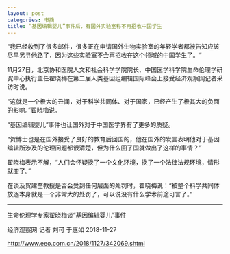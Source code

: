 ```yaml
---
layout: post
categories: 书摘
title: “基因编辑婴儿”事件后，有国外实验室称不再招收中国学生
---
```


 “我已经收到了很多邮件，很多正在申请国外生物实验室的年轻学者都被告知应该尽早另寻他路了，因为这些实验室不会再招收在这个领域的中国学生了。“

11月27日，北京协和医院人文和社会科学学院院长、中国医学科学院生命伦理学研究中心执行主任翟晓梅在第二届人类基因组编辑国际峰会上接受经济观察网记者采访时说。

“这就是一个极大的丑闻，对于科学共同体、对于国家，已经产生了极其大的负面的影响。”翟晓梅说。

“基因编辑婴儿”事件也让国外对于中国医学界有了更多的质疑。

“贺博士也是在国外接受了良好的教育后回国的，他在国外的发言表明他对于基因编辑所涉及的伦理问题都很清楚，但为什么回了国就做出了这样的事情？”

翟晓梅表示不解，“人们会怀疑换了一个文化环境，换了一个法律法规环境，情形就变了。”

在谈及贺建奎教授是否会受到任何层面的处罚时，翟晓梅说：“被整个科学共同体放逐本身就是一个非常大的处罚了，可以说没有什么学术前途可言了。”

---

生命伦理学专家翟晓梅谈“基因编辑婴儿”事件

经济观察网 记者 刘可 于惠如 2018-11-27

http://www.eeo.com.cn/2018/1127/342069.shtml